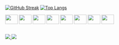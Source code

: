 [![GitHub Streak](https://streak-stats.demolab.com/?user=Ricardozy7&locale=pt_BR&theme=bear)](https://github.com/Ricardozy7)
[![Top Langs](https://github-readme-stats.vercel.app/api/top-langs/?username=Ricardozy7&hide=html,css&show_icons=true&theme=bear&include_all_commits=true&count_private=true&hide_progress=true)](https://github.com/Ricardozy7)
<div style="display: inline_block">
  <img width="40" height="30" src="https://cdn.jsdelivr.net/gh/devicons/devicon/icons/typescript/typescript-original.svg" />
  <img width="40" height="30" src="https://cdn.jsdelivr.net/gh/devicons/devicon/icons/javascript/javascript-original.svg" />   
  <img width="40" height="30"  src="https://cdn.jsdelivr.net/gh/devicons/devicon/icons/nodejs/nodejs-original.svg" />
  <img width="40" height="30"  src="https://cdn.jsdelivr.net/gh/devicons/devicon/icons/react/react-original.svg" />
  <img width="40" height="30"  src="https://cdn.jsdelivr.net/gh/devicons/devicon/icons/python/python-original-wordmark.svg" />
  <img width="40" height="30"  src="https://cdn.jsdelivr.net/gh/devicons/devicon/icons/git/git-original.svg" />
  <img width="40" height="30"  src="https://cdn.jsdelivr.net/gh/devicons/devicon/icons/docker/docker-original.svg" />
  <img width="40" height="30"  src="https://cdn.jsdelivr.net/gh/devicons/devicon/icons/nextjs/nextjs-original.svg" />
</div>

##

<div>
  <a href="https://www.linkedin.com/in/ricardo-dias-zy" target="_blank">
    <img src="https://img.shields.io/badge/LinkedIn-0077B5?style=for-the-badge&logo=linkedin&logoColor=white"/>
  </a>
   <a href="https://ricardozy.netlify.app/" target="_blank">
      <img src="https://img.shields.io/badge/website-000000?style=for-the-badge&logo=About.me&logoColor=white"/>
   </a>
</div>
